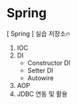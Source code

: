 # Spring
[ Spring ] 실습 저장소🔥

1. IOC
2. DI
    * Constructor DI
    * Setter DI
    * Autowire
3. AOP
4. JDBC 연동 및 활용
